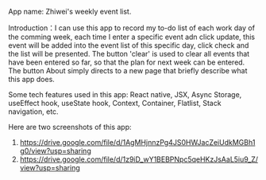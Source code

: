 App name: Zhiwei's weekly event list.

Introduction：I can use this app to record my to-do list of each work day of the comming week, each time I enter a specific event adn click update, this event will be added into the event list of this specific day, click check and the list will be presented. The button 'clear' is used to clear all events that have been entered so far, so that the plan for next week can be entered. The button About simply directs to a new page that briefly describe what this app does. 

Some tech features used in this app: React native, JSX, Async Storage, useEffect hook, useState hook, Context, Container, Flatlist, Stack navigation, etc.

Here are two screenshots of this app: 
1. https://drive.google.com/file/d/1AgMHjnnzPg4JS0HWJacZeiUdkMGBh1g0/view?usp=sharing
2. https://drive.google.com/file/d/1z9iD_wY1BEBPNpc5qeHKzJsAaL5iu9_Z/view?usp=sharing


